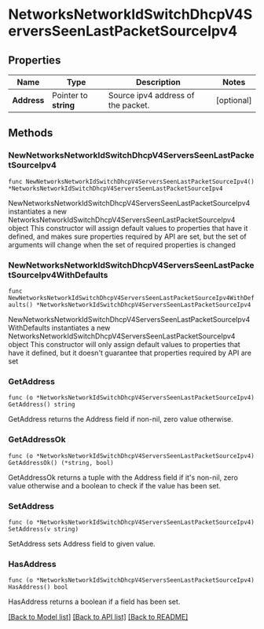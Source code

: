 # NetworksNetworkIdSwitchDhcpV4ServersSeenLastPacketSourceIpv4

## Properties

Name | Type | Description | Notes
------------ | ------------- | ------------- | -------------
**Address** | Pointer to **string** | Source ipv4 address of the packet. | [optional] 

## Methods

### NewNetworksNetworkIdSwitchDhcpV4ServersSeenLastPacketSourceIpv4

`func NewNetworksNetworkIdSwitchDhcpV4ServersSeenLastPacketSourceIpv4() *NetworksNetworkIdSwitchDhcpV4ServersSeenLastPacketSourceIpv4`

NewNetworksNetworkIdSwitchDhcpV4ServersSeenLastPacketSourceIpv4 instantiates a new NetworksNetworkIdSwitchDhcpV4ServersSeenLastPacketSourceIpv4 object
This constructor will assign default values to properties that have it defined,
and makes sure properties required by API are set, but the set of arguments
will change when the set of required properties is changed

### NewNetworksNetworkIdSwitchDhcpV4ServersSeenLastPacketSourceIpv4WithDefaults

`func NewNetworksNetworkIdSwitchDhcpV4ServersSeenLastPacketSourceIpv4WithDefaults() *NetworksNetworkIdSwitchDhcpV4ServersSeenLastPacketSourceIpv4`

NewNetworksNetworkIdSwitchDhcpV4ServersSeenLastPacketSourceIpv4WithDefaults instantiates a new NetworksNetworkIdSwitchDhcpV4ServersSeenLastPacketSourceIpv4 object
This constructor will only assign default values to properties that have it defined,
but it doesn't guarantee that properties required by API are set

### GetAddress

`func (o *NetworksNetworkIdSwitchDhcpV4ServersSeenLastPacketSourceIpv4) GetAddress() string`

GetAddress returns the Address field if non-nil, zero value otherwise.

### GetAddressOk

`func (o *NetworksNetworkIdSwitchDhcpV4ServersSeenLastPacketSourceIpv4) GetAddressOk() (*string, bool)`

GetAddressOk returns a tuple with the Address field if it's non-nil, zero value otherwise
and a boolean to check if the value has been set.

### SetAddress

`func (o *NetworksNetworkIdSwitchDhcpV4ServersSeenLastPacketSourceIpv4) SetAddress(v string)`

SetAddress sets Address field to given value.

### HasAddress

`func (o *NetworksNetworkIdSwitchDhcpV4ServersSeenLastPacketSourceIpv4) HasAddress() bool`

HasAddress returns a boolean if a field has been set.


[[Back to Model list]](../README.md#documentation-for-models) [[Back to API list]](../README.md#documentation-for-api-endpoints) [[Back to README]](../README.md)



